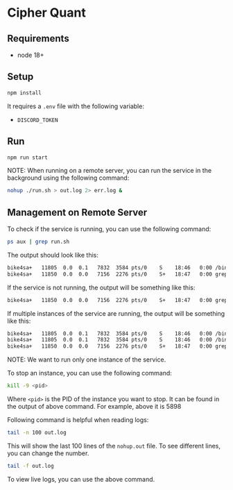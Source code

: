 # Cipher Quant

## Requirements

- node 18+

## Setup

```bash
npm install
```

It requires a `.env` file with the following variable:

- `DISCORD_TOKEN`

## Run

```bash
npm run start
```

NOTE: When running on a remote server, you can run the service in the background using the following command:

```bash
nohup ./run.sh > out.log 2> err.log &
```

## Management on Remote Server

To check if the service is running, you can use the following command:

```bash
ps aux | grep run.sh
```

The output should look like this:

```bash
bike4sa+   11805  0.0  0.1   7832  3584 pts/0    S    18:46   0:00 /bin/bash ./run.sh
bike4sa+   11850  0.0  0.0   7156  2276 pts/0    S+   18:47   0:00 grep --color=auto run.sh
```

If the service is not running, the output will be something like this:

```bash
bike4sa+   11850  0.0  0.0   7156  2276 pts/0    S+   18:47   0:00 grep --color=auto run.sh
```

If multiple instances of the service are running, the output will be something like this:

```bash
bike4sa+   11805  0.0  0.1   7832  3584 pts/0    S    18:46   0:00 /bin/bash ./run.sh
bike4sa+   11805  0.0  0.1   7832  3584 pts/0    S    18:46   0:00 /bin/bash ./run.sh
bike4sa+   11850  0.0  0.0   7156  2276 pts/0    S+   18:47   0:00 grep --color=auto run.sh
```

NOTE: We want to run only one instance of the service.

To stop an instance, you can use the following command:

```bash
kill -9 <pid>
```

Where `<pid>` is the PID of the instance you want to stop. It can be found in the output of above command.
For example, above it is 5898

Following command is helpful when reading logs:

```bash
tail -n 100 out.log
```

This will show the last 100 lines of the `nohup.out` file. To see different lines, you can change the number.

```bash
tail -f out.log
```

To view live logs, you can use the above command.
